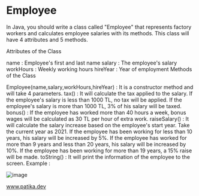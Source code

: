# Employee

In Java, you should write a class called "Employee" that represents factory workers and calculates employee salaries with its methods. This class will have 4 attributes and 5 methods.

Attributes of the Class

name : Employee's first and last name
salary : The employee's salary
workHours : Weekly working hours
hireYear : Year of employment
Methods of the Class

Employee(name,salary,workHours,hireYear) : It is a constructor method and will take 4 parameters.
tax() : It will calculate the tax applied to the salary.
If the employee's salary is less than 1000 TL, no tax will be applied.
If the employee's salary is more than 1000 TL, 3% of his salary will be taxed.
bonus() : If the employee has worked more than 40 hours a week, bonus wages will be calculated as 30 TL per hour of extra work.
raiseSalary() : It will calculate the salary increase based on the employee's start year. Take the current year as 2021.
If the employee has been working for less than 10 years, his salary will be increased by 5%.
If the employee has worked for more than 9 years and less than 20 years, his salary will be increased by 10%.
If the employee has been working for more than 19 years, a 15% raise will be made.
toString() : It will print the information of the employee to the screen.
Example :

![image](https://user-images.githubusercontent.com/77547137/235375504-d0a07beb-d300-4d07-985f-439b0b2db933.png)

www.patika.dev
